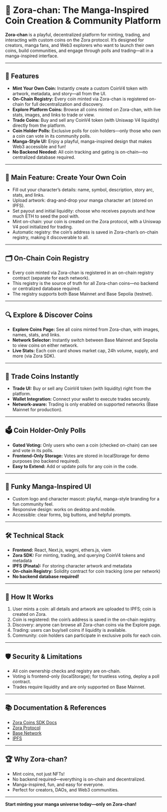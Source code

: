 # 🥷 Zora-chan: The Manga-Inspired Coin Creation & Community Platform

**Zora-chan** is a playful, decentralized platform for minting, trading, and interacting with custom coins on the Zora protocol. It’s designed for creators, manga fans, and Web3 explorers who want to launch their own coins, build communities, and engage through polls and trading—all in a manga-inspired interface.

---

## 🚀 Features

- **Mint Your Own Coin:** Instantly create a custom CoinV4 token with artwork, metadata, and story—all from the UI.
- **On-Chain Registry:** Every coin minted via Zora-chan is registered on-chain for full decentralization and discovery.
- **Explore Platform Coins:** Browse all coins minted on Zora-chan, with live stats, images, and links to trade or view.
- **Trade Coins:** Buy and sell any CoinV4 token (with Uniswap V4 liquidity) directly from the platform.
- **Coin Holder Polls:** Exclusive polls for coin holders—only those who own a coin can vote in its community polls.
- **Manga-Style UI:** Enjoy a playful, manga-inspired design that makes Web3 accessible and fun!
- **No Backend Needed:** All coin tracking and gating is on-chain—no centralized database required.

---

## 🌟 Main Feature: Create Your Own Coin

- Fill out your character’s details: name, symbol, description, story arc, stats, and links.
- Upload artwork: drag-and-drop your manga character art (stored on IPFS).
- Set payout and initial liquidity: choose who receives payouts and how much ETH to seed the pool with.
- Mint on-chain: your coin is created on the Zora protocol, with a Uniswap V4 pool initialized for trading.
- Automatic registry: the coin’s address is saved in Zora-chan’s on-chain registry, making it discoverable to all.

---

## 🗂️ On-Chain Coin Registry

- Every coin minted via Zora-chan is registered in an on-chain registry contract (separate for each network).
- This registry is the source of truth for all Zora-chan coins—no backend or centralized database required.
- The registry supports both Base Mainnet and Base Sepolia (testnet).

---

## 🔍 Explore & Discover Coins

- **Explore Coins Page:** See all coins minted from Zora-chan, with images, names, stats, and links.
- **Network Selector:** Instantly switch between Base Mainnet and Sepolia to view coins on either network.
- **Live Stats:** Each coin card shows market cap, 24h volume, supply, and more (via Zora SDK).

---

## 💱 Trade Coins Instantly

- **Trade UI:** Buy or sell any CoinV4 token (with liquidity) right from the platform.
- **Wallet Integration:** Connect your wallet to execute trades securely.
- **Network-aware:** Trading is only enabled on supported networks (Base Mainnet for production).

---

## 🗳️ Coin Holder-Only Polls

- **Gated Voting:** Only users who own a coin (checked on-chain) can see and vote in its polls.
- **Frontend-Only Storage:** Votes are stored in localStorage for demo purposes (no backend required).
- **Easy to Extend:** Add or update polls for any coin in the code.

---

## 🎨 Funky Manga-Inspired UI

- Custom logo and character mascot: playful, manga-style branding for a fun community feel.
- Responsive design: works on desktop and mobile.
- Accessible: clear forms, big buttons, and helpful prompts.

---

## 🛠️ Technical Stack

- **Frontend:** React, Next.js, wagmi, ethers.js, viem
- **Zora SDK:** For minting, trading, and querying CoinV4 tokens and metadata
- **IPFS (Pinata):** For storing character artwork and metadata
- **On-chain Registry:** Solidity contract for coin tracking (one per network)
- **No backend database required!**

---

## 📝 How It Works

1. User mints a coin: all details and artwork are uploaded to IPFS; coin is created on Zora.
2. Coin is registered: the coin’s address is saved in the on-chain registry.
3. Discovery: anyone can browse all Zora-chan coins via the Explore page.
4. Trading: users can buy/sell coins if liquidity is available.
5. Community: coin holders can participate in exclusive polls for each coin.

---

## 🛡️ Security & Limitations

- All coin ownership checks and registry are on-chain.
- Voting is frontend-only (localStorage); for trustless voting, deploy a poll contract.
- Trades require liquidity and are only supported on Base Mainnet.

---

## 📚 Documentation & References

- [Zora Coins SDK Docs](https://docs.zora.co/coins/sdk/)
- [Zora Protocol](https://zora.co/)
- [Base Network](https://base.org/)
- [IPFS](https://ipfs.io/)

---

## 🏆 Why Zora-chan?

- Mint coins, not just NFTs!
- No backend required—everything is on-chain and decentralized.
- Manga-inspired, fun, and easy for everyone.
- Perfect for creators, DAOs, and Web3 communities.

---

**Start minting your manga universe today—only on Zora-chan!**
